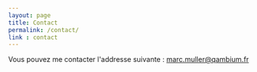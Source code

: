 ```yaml
---
layout: page
title: Contact
permalink: /contact/
link : contact
---
```

Vous pouvez me contacter l'addresse suivante : [marc.muller@qambium.fr](mailto:marc.muller@qambium.fr)
